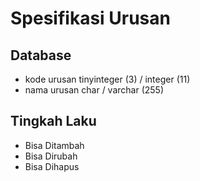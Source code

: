 # Spesifikasi Urusan
## Database

- kode urusan
  tinyinteger (3) / integer (11)
- nama urusan
  char / varchar (255)

## Tingkah Laku

- Bisa Ditambah
- Bisa Dirubah
- Bisa Dihapus
